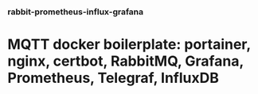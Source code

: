 ### rabbit-prometheus-influx-grafana

# MQTT docker boilerplate: portainer, nginx, certbot, RabbitMQ, Grafana, Prometheus, Telegraf, InfluxDB
